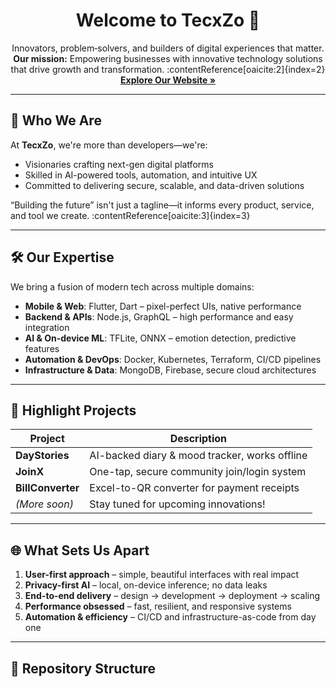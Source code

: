 <!-- TecxZo GitHub Organization Profile README -->


<h1 align="center">Welcome to TecxZo 👋</h1>

<p align="center">
  Innovators, problem‑solvers, and builders of digital experiences that matter.  
  <br/>
  <strong>Our mission:</strong> Empowering businesses with innovative technology solutions that drive growth and transformation. :contentReference[oaicite:2]{index=2}  
  <br/>
  <a href="https://tecxzo.info" target="_blank"><strong>Explore Our Website »</strong></a>
</p>

---

## 🌟 Who We Are

At **TecxZo**, we're more than developers—we're:

- Visionaries crafting next-gen digital platforms
- Skilled in AI-powered tools, automation, and intuitive UX
- Committed to delivering secure, scalable, and data-driven solutions

“Building the future” isn't just a tagline—it informs every product, service, and tool we create. :contentReference[oaicite:3]{index=3}

---

## 🛠️ Our Expertise

We bring a fusion of modern tech across multiple domains:

- **Mobile & Web**: Flutter, Dart – pixel-perfect UIs, native performance  
- **Backend & APIs**: Node.js, GraphQL – high performance and easy integration  
- **AI & On-device ML**: TFLite, ONNX – emotion detection, predictive features  
- **Automation & DevOps**: Docker, Kubernetes, Terraform, CI/CD pipelines  
- **Infrastructure & Data**: MongoDB, Firebase, secure cloud architectures  

---

## 🚀 Highlight Projects

| Project              | Description |
|----------------------|-------------|
| **DayStories**       | AI-backed diary & mood tracker, works offline |
| **JoinX**            | One-tap, secure community join/login system |
| **BillConverter**    | Excel-to-QR converter for payment receipts |
| *(More soon)*        | Stay tuned for upcoming innovations! |

---

## 🌐 What Sets Us Apart

1. **User-first approach** – simple, beautiful interfaces with real impact  
2. **Privacy-first AI** – local, on-device inference; no data leaks  
3. **End-to-end delivery** – design → development → deployment → scaling  
4. **Performance obsessed** – fast, resilient, and responsive systems  
5. **Automation & efficiency** – CI/CD and infrastructure-as-code from day one  

---

## 🚧 Repository Structure

